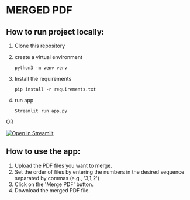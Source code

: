 # MERGED PDF

## How to run project locally:

1. Clone this repository
2. create a virtual environment

   ```
   python3 -m venv venv
   ```

3. Install the requirements

   ```
   pip install -r requirements.txt
   ```

4. run app
   ```
   Streamlit run app.py
   ```

OR

[![Open in Streamlit](https://static.streamlit.io/badges/streamlit_badge_black_white.svg)](https://share.streamlit.io/abhisheksharma98/merged-pdf/main/app.py)

## How to use the app:

1. Upload the PDF files you want to merge.
2. Set the order of files by entering the numbers in the desired sequence separated by commas (e.g., '3,1,2')
3. Click on the 'Merge PDF' button.
4. Download the merged PDF file.
